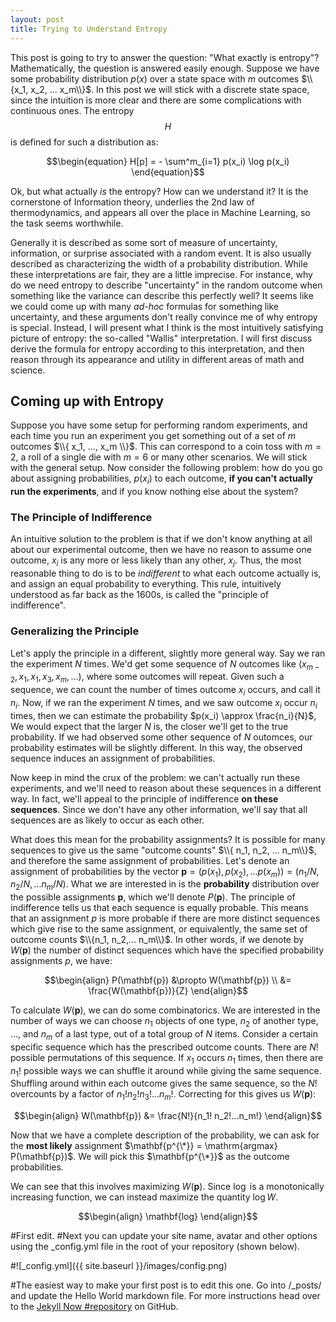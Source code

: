 ```yaml
---
layout: post
title: Trying to Understand Entropy
---
```


This post is going to try to answer the question: "What exactly is entropy"? 
Mathematically, the question is answered easily enough. Suppose we have some probability distribution $p(x)$ over a state space with $m$ outcomes $\\{x_1, x_2, ... x_m\\}$. In this post we will stick with a discrete state space, since the intuition is more clear and there are some complications with continuous ones. The entropy $$H$$ is defined for such a distribution as:

$$\begin{equation}
H[p] = - \sum^m_{i=1} p(x_i) \log p(x_i)
\end{equation}$$

Ok, but what actually *is* the entropy? How can we understand it? It is the cornerstone of Information theory, underlies the 2nd law of thermodynamics, and appears all over the place in Machine Learning, so the task seems worthwhile. 

Generally it is described as some sort of measure of uncertainty, information, or surprise associated with a random event. It is also usually described as characterizing the width of a probability distribution. While these interpretations are fair, they are a little imprecise. For instance, why do we need entropy to describe "uncertainty" in the random outcome when something like the variance can describe this perfectly well? It seems like we could come up with many *ad-hoc* formulas for something like uncertainty, and these arguments don't really convince me of why entropy is special. Instead, I will present what I think is the most intuitively satisfying picture of entropy: the so-called "Wallis" interpretation. I will first discuss derive the formula for entropy according to this interpretation, and then reason through its appearance and utility in different areas of math and science. 

## Coming up with Entropy 

Suppose you have some setup for performing random experiments, and each time you run an experiment you get something out of a set of $m$ outcomes $\\{ x_1, ..., x_m \\}$. This can correspond to a coin toss with $m=2$, a roll of a single die with $m=6$ or many other scenarios. We will stick with the general setup. Now consider the following problem: how do you go about assigning probabilities, $p(x_i)$ to each outcome, **if you can't actually run the experiments**, and if you know nothing else about the system? 

### The Principle of Indifference

An intuitive solution to the problem is that if we don't know anything at all about our experimental outcome, then we have no reason to assume one outcome, $x_i$ is any more or less likely than any other, $x_j$. Thus, the most reasonable thing to do is to be *indifferent* to what each outcome actually is, and assign an equal probability to everything. This rule, intuitively understood as far back as the 1600s, is called the "principle of indifference".

### Generalizing the Principle

Let's apply the principle in a different, slightly more general way. Say we ran the experiment $N$ times. We'd get some sequence of $N$ outcomes like $(x_{m-2}, x_1, x_1, x_3, x_m,...)$, where some outcomes will repeat. Given such a sequence, we can count the number of times outcome $x_i$ occurs, and call it $n_i$. Now, if we ran the experiment $N$ times, and we saw outcome $x_i$ occur $n_i$ times, then we can estimate the probability $p(x_i) \approx \frac{n_i}{N}$, We would expect that the larger $N$ is, the closer we'll get to the true probability. If we had observed some other sequence of $N$ outomces, our probability estimates will be slightly different. In this way, the observed sequence induces an assignment of probabilities.

Now keep in mind the crux of the problem: we can't actually run these experiments, and we'll need to reason about these sequences in a different way. In fact, we'll appeal to the principle of indifference **on these sequences**. Since we don't have any other information, we'll say that all sequences are as likely to occur as each other. 

What does this mean for the probability assignments? It is possible for many sequences to give us the same "outcome counts" $\\{ n_1, n_2, ... n_m\\}$, and therefore the same assignment of probabilities. Let's denote an assignment of probabilities by the vector $\mathbf{p} = (p(x_1), p(x_2), ... p(x_m)) = (n_1/N, n_2/N, ... n_m/N)$. What we are interested in is the **probability** distribution over the possible assignments $\mathbf{p}$, which we'll denote $P(\mathbf{p})$. The principle of indifference tells us that each sequence is equally probable. This means that an assignment $p$ is more probable if there are more distinct sequences which give rise to the same assignment, or equivalently, the same set of outcome counts $\\{n_1, n_2,... n_m\\}$. In other words, if we denote by $W(\mathbf{p})$ the number of distinct sequences which have the specified probability assignments $p$, we have:

$$\begin{align} 
P(\mathbf{p}) &\propto W(\mathbf{p}) \\
&= \frac{W(\mathbf{p})}{Z}
\end{align}$$

To calculate $W(\mathbf{p})$, we can do some combinatorics. We are interested in the number of ways we can choose $n_1$ objects of one type, $n_2$ of another type, ..., and $n_m$ of a last type, out of a total group of $N$ items. Consider a certain specific sequence which has the prescribed outcome counts. There are $N!$ possible permutations of this sequence. If $x_1$ occurs $n_1$ times, then there are $n_1!$ possible ways we can shuffle it around while giving the same sequence. Shuffling around within each outcome gives the same sequence, so the $N!$ overcounts by a factor of $n_1! n_2! n_3! ... n_m!$. Correcting for this gives us $W(\mathbf{p})$: 

$$\begin{align} W(\mathbf{p}) &= \frac{N!}{n_1! n_2!...n_m!}
\end{align}$$

Now that we have a complete description of the probability, we can ask for the **most likely** assignment $\mathbf{p^{\*}} = \mathrm{argmax} P(\mathbf{p})$. We will pick this $\mathbf{p^{\*}}$ as the outcome probabilities.

We can see that this involves maximizing $W(\mathbf{p})$. Since $\log$ is a monotonically increasing function, we can instead maximize the quantity $\log W$.

$$\begin{align}
\mathbf{log}
\end{align}$$



#First edit.
#Next you can update your site name, avatar and other options using the _config.yml file in the root of your repository (shown below).

#![_config.yml]({{ site.baseurl }}/images/config.png)

#The easiest way to make your first post is to edit this one. Go into /_posts/ and update the Hello World markdown file. For more instructions head over to the [Jekyll Now #repository](https://github.com/barryclark/jekyll-now) on GitHub.
